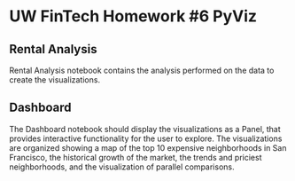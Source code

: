 # UW FinTech Homework #6 PyViz

## Rental Analysis  

Rental Analysis notebook contains the analysis performed on the data to create the visualizations.

## Dashboard 

The Dashboard notebook should display the visualizations as a Panel, that provides interactive functionality for the user to explore. The visualizations are organized showing a map of the top 10 expensive neighborhoods in San Francisco, the historical growth of the market, the trends and priciest neighborhoods, and the visualization of parallel comparisons. 

